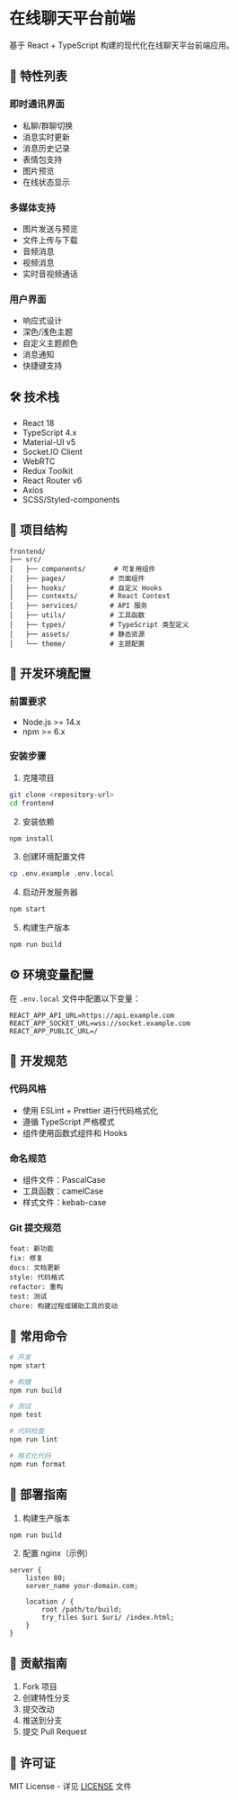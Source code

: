 # 在线聊天平台前端

基于 React + TypeScript 构建的现代化在线聊天平台前端应用。

## 🚀 特性列表

### 即时通讯界面
- 私聊/群聊切换
- 消息实时更新
- 消息历史记录
- 表情包支持
- 图片预览
- 在线状态显示

### 多媒体支持
- 图片发送与预览
- 文件上传与下载
- 音频消息
- 视频消息
- 实时音视频通话

### 用户界面
- 响应式设计
- 深色/浅色主题
- 自定义主题颜色
- 消息通知
- 快捷键支持

## 🛠️ 技术栈

- React 18
- TypeScript 4.x
- Material-UI v5
- Socket.IO Client
- WebRTC
- Redux Toolkit
- React Router v6
- Axios
- SCSS/Styled-components

## 📁 项目结构

```
frontend/
├── src/
│   ├── components/       # 可复用组件
│   ├── pages/           # 页面组件
│   ├── hooks/           # 自定义 Hooks
│   ├── contexts/        # React Context
│   ├── services/        # API 服务
│   ├── utils/           # 工具函数
│   ├── types/           # TypeScript 类型定义
│   ├── assets/          # 静态资源
│   └── theme/           # 主题配置
```

## 🔧 开发环境配置

### 前置要求
- Node.js >= 14.x
- npm >= 6.x

### 安装步骤

1. 克隆项目
```bash
git clone <repository-url>
cd frontend
```

2. 安装依赖
```bash
npm install
```

3. 创建环境配置文件
```bash
cp .env.example .env.local
```

4. 启动开发服务器
```bash
npm start
```

5. 构建生产版本
```bash
npm run build
```

## ⚙️ 环境变量配置

在 `.env.local` 文件中配置以下变量：

```env
REACT_APP_API_URL=https://api.example.com
REACT_APP_SOCKET_URL=wss://socket.example.com
REACT_APP_PUBLIC_URL=/
```

## 📝 开发规范

### 代码风格
- 使用 ESLint + Prettier 进行代码格式化
- 遵循 TypeScript 严格模式
- 组件使用函数式组件和 Hooks

### 命名规范
- 组件文件：PascalCase
- 工具函数：camelCase
- 样式文件：kebab-case

### Git 提交规范
```
feat: 新功能
fix: 修复
docs: 文档更新
style: 代码格式
refactor: 重构
test: 测试
chore: 构建过程或辅助工具的变动
```

## 🔨 常用命令

```bash
# 开发
npm start

# 构建
npm run build

# 测试
npm test

# 代码检查
npm run lint

# 格式化代码
npm run format
```

## 🚀 部署指南

1. 构建生产版本
```bash
npm run build
```

2. 配置 nginx（示例）
```nginx
server {
    listen 80;
    server_name your-domain.com;

    location / {
        root /path/to/build;
        try_files $uri $uri/ /index.html;
    }
}
```

## 🤝 贡献指南

1. Fork 项目
2. 创建特性分支
3. 提交改动
4. 推送到分支
5. 提交 Pull Request

## 📄 许可证

MIT License - 详见 [LICENSE](LICENSE) 文件